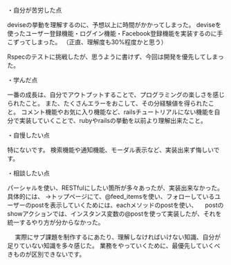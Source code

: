 ・自分が苦労した点

deviseの挙動を理解するのに、予想以上に時間がかかってしまった。
deviseを使ったユーザー登録機能・ログイン機能・Facebook登録機能を実装するのに手こずってしまった。
（正直、理解度も30%程度かと思う）

Rspecのテストに挑戦したが、思うように書けず、今回は開発を優先してしまった。


・学んだ点

一番の成長は、自分でアウトプットすることで、プログラミングの楽しさを感じられたこと。
また、たくさんエラーをおこして、その分経験値を得られたこと。
コメント機能やお気に入り機能など、railsチュートリアルにない機能を自分で実装していくことで、rubyやrailsの挙動を以前より理解出来たこと。


・自慢したい点

特にないです。
検索機能や通知機能、モーダル表示など、実装出来ず悔しいです。

・相談したい点

パーシャルを使い、RESTfulにしたい箇所が多々あったが、実装出来なかった。
具体的には、
→トップページにて、@feed_itemsを使い、フォローしているユーザーのpostを表示していくためには、eachメソッドのpostを使い、
　postのshowアクションでは、インスタンス変数の@postを使って実装したが、それを統一するやり方が分からなかった。

　
実際にサブ課題を制作するにあたり、理解しなければいけない知識、自分が足りていない知識を多々感じた。
業務をやっていくために、最優先していくべきものが区別できないです。
